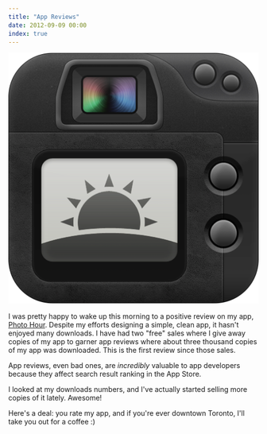 ```yaml
---
title: "App Reviews"
date: 2012-09-09 00:00
index: true
---
```


 ![](/img/import/blog/app-reviews/AD674B13436F42919A69EC2BB287DC09.png)

I was pretty happy to wake up this morning to a positive review on my app, [Photo Hour](http://itunes.apple.com/us/app/photo-hour/id524263013). Despite my efforts designing a simple, clean app, it hasn't enjoyed many downloads. I have had two "free" sales where I give away copies of my app to garner app reviews where about three thousand copies of my app was downloaded. This is the first review since those sales.

App reviews, even bad ones, are _incredibly_ valuable to app developers because they affect search result ranking in the App Store.

I looked at my downloads numbers, and I've actually started selling more copies of it lately. Awesome!

Here's a deal: you rate my app, and if you're ever downtown Toronto, I'll take you out for a coffee :)

<!-- more -->
